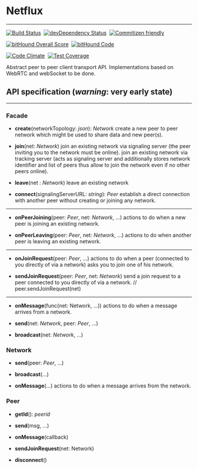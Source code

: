 # Netflux

------

[![Build Status](https://travis-ci.org/coast-team/netflux.svg?branch=master)](https://travis-ci.org/coast-team/netflux)&nbsp;&nbsp;[![devDependency Status](https://david-dm.org/coast-team/netflux/dev-status.svg)](https://david-dm.org/coast-team/netflux#info=devDependencies)&nbsp;&nbsp;[![Commitizen friendly](https://img.shields.io/badge/commitizen-friendly-brightgreen.svg)](http://commitizen.github.io/cz-cli/)

[![bitHound Overall Score](https://www.bithound.io/github/coast-team/netflux/badges/score.svg)](https://www.bithound.io/github/coast-team/netflux)&nbsp;&nbsp;[![bitHound Code](https://www.bithound.io/github/coast-team/netflux/badges/code.svg)](https://www.bithound.io/github/coast-team/netflux)

[![Code Climate](https://codeclimate.com/github/coast-team/netflux/badges/gpa.svg)](https://codeclimate.com/github/coast-team/netflux)&nbsp;&nbsp;[![Test Coverage](https://codeclimate.com/github/coast-team/netflux/badges/coverage.svg)](https://codeclimate.com/github/coast-team/netflux/coverage)

Abstract peer to peer client transport API. Implementations based on WebRTC and webSocket to be done.

## API specification (*warning*: very early state)

------
### Facade

- **create**(networkTopology: *json*): *Network*
   create a new peer to peer network which might be used to share data and new peer(s).

- **join**(net: *Network*)
   join an existing network via signaling server (the peer inviting you to the network must be online).
   join an existing network via tracking server (acts as signaling server and additionally stores network identifier and list of peers thus allow to join the network even if no other peers online).   

- **leave**(net : *Network*)
   leave an existing network

- **connect**(signalingServerURL: *string*): *Peer*
   establish a direct connection with another peer without creating or joining any network.

------
- **onPeerJoining**(peer: *Peer*, net: *Network*, ...)
   actions to do when a new peer is joining an existing network.

- **onPeerLeaving**(peer: *Peer*, net: *Network*, ...)
   actions to do when another peer is leaving an existing network.

------
- **onJoinRequest**(peer: *Peer*, ...)
   actions to do when a peer (connected to you directly of via a network) asks you to join one of his network.

- **sendJoinRequest**(peer: *Peer*, net: *Network*)
   send a join request to a peer connected to you directly of via a network.
   // peer.sendJoinRequest(net)

------
- **onMessage**(func(net: Network, ...))
   actions to do when a message arrives from a network.

- **send**(net: *Network*, peer: *Peer*, ...)

- **broadcast**(net: *Network*, ...)


### Network

- **send**(peer: *Peer*, ...)

- **broadcast**(...)

- **onMessage**(...)
   actions to do when a message arrives from the network.


### Peer

- **getId**(): *peerid*

- **send**(msg, ...)

- **onMessage**(callback)

- **sendJoinRequest**(net: Network)

- **disconnect**()
